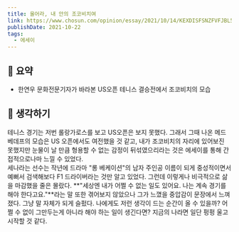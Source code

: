 ```yaml
---
title: 울어라, 내 안의 조코비치여 
link: https://www.chosun.com/opinion/essay/2021/10/14/KEXDISFSNZFVFJBL5AXMVDSAWM/ 
publishDate: 2021-10-22
tags:
  - 에세이
---
```

## 📝 요약 
- 한연우 문화전문기자가 바라본 US오픈 테니스 결승전에서 조코비치의 모습

## 🤔 생각하기 
테니스 경기는 저번 롤랑가로스를 보고 US오픈은 보지 못했다. 그래서 그때 나온 메드베데프의 모습은 US 오픈에서도 여전했을 것 같고, 내가 조코비치의 자리에 있어보진 못했지만 눈물이 날 만큼 형용할 수 없는 감정이 뒤섞였으리라는 것은 에세이를 통해 간접적으로나마 느낄 수 있었다.  
세나라는 선수는 작년에 드라마 "롱 베케이션"의 남자 주인공 이름이 되게 중성적이면서 예뻐서 검색해보다 F1 드라이버라는 것만 알고 있었다. 그런데 이렇게나 비극적으로 삶을 마감했을 줄은 몰랐다. **"세상엔 내가 어쩔 수 없는 일도 있어요. 나는 계속 경기를 해야 한다고요."**라는 말 또한 겪어보지 않았으나 그가 느꼈을 중압감이 문장에서 느껴졌다. 그냥 말 자체가 되게 슬펐다. 나에게도 저런 생각이 드는 순간이 올 수 있을까? 어쩔 수 없이 그만두는게 아니라 해야 하는 일이 생긴다면? 지금의 나라면 일단 펑펑 울고 시작할 것 같다.
